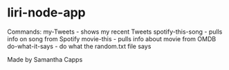 # liri-node-app

Commands:
	my-Tweets - shows my recent Tweets
	spotify-this-song <SONG NAME> - pulls info on song from Spotify
	movie-this <MOVIE NAME> - pulls info about movie from OMDB
	do-what-it-says - do what the random.txt file says

Made by Samantha Capps